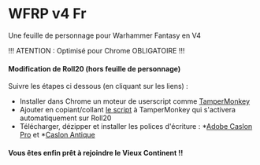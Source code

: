 # WFRP v4 Fr

 Une feuille de personnage pour Warhammer Fantasy en V4
 
 
 !!! ATENTION : Optimisé pour Chrome OBLIGATOIRE !!!
 
 #### Modification de Roll20 (hors feuille de personnage)

Suivre les étapes ci dessous (en cliquant sur les liens) :

* Installer dans Chrome un moteur de userscript comme [TamperMonkey](https://chrome.google.com/webstore/detail/tampermonkey/dhdgffkkebhmkfjojejmpbldmpobfkfo)
* Ajouter en copiant/collant [le script](https://raw.githubusercontent.com/TheDjull/WFRP-v4-Fr/master/TamperMonkey/WFRP4_fr.user.js) à TamperMonkey qui s'activera automatiquement sur Roll20
* Télécharger, dézipper et installer les polices d'écriture :
*[Adobe Caslon Pro](https://github.com/TheDjull/WFRP-v4-Fr/blob/master/Roll20/Fonts/Adobe%20Caslon%20Pro.zip) et
*[Caslon Antique](https://github.com/TheDjull/WFRP-v4-Fr/blob/master/Roll20/Fonts/Caslon%20Antique.zip)

 #### Vous êtes enfin prêt à rejoindre le Vieux Continent !!



